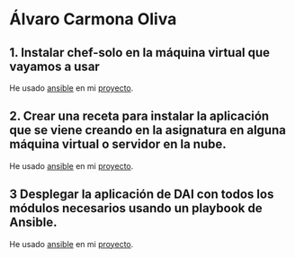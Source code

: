 # Álvaro Carmona Oliva


## 1. Instalar chef-solo en la máquina virtual que vayamos a usar
He usado  [ansible](https://github.com/alvarocarmona6/ProyectoIV/blob/master/ansible.yml) en mi  [proyecto](https://github.com/alvarocarmona6/ProyectoIV/).


       


## 2. Crear una receta para instalar la aplicación que se viene creando en la asignatura en alguna máquina virtual o servidor en la nube.
       
He usado [ansible](https://github.com/alvarocarmona6/ProyectoIV/blob/master/ansible.yml) en mi  [proyecto](https://github.com/alvarocarmona6/ProyectoIV/).




## 3 Desplegar la aplicación de DAI con todos los módulos necesarios usando un playbook de Ansible.
He usado  [ansible](https://github.com/alvarocarmona6/ProyectoIV/blob/master/ansible.yml) en mi  [proyecto](https://github.com/alvarocarmona6/ProyectoIV/).





